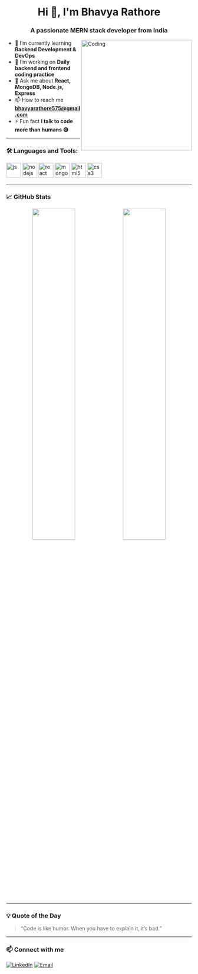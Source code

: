 <h1 align="center">Hi 👋, I'm Bhavya Rathore</h1>
<h3 align="center">A passionate MERN stack developer from India</h3>

<img align="right" alt="Coding" width="300" src="https://media.giphy.com/media/LMcB8XospGZO8UQq87/giphy.gif">

- 🌱 I’m currently learning **Backend Development & DevOps**
- 🔭 I’m working on **Daily backend and frontend coding practice**
- 💬 Ask me about **React, MongoDB, Node.js, Express**
- 📫 How to reach me **bhavyarathore575@gmail.com**
- ⚡ Fun fact **I talk to code more than humans 😅**

---

### 🛠️ Languages and Tools:

<p>
  <img src="https://cdn.jsdelivr.net/gh/devicons/devicon/icons/javascript/javascript-original.svg" alt="js" width="40" height="40"/>
  <img src="https://cdn.jsdelivr.net/gh/devicons/devicon/icons/nodejs/nodejs-original.svg" alt="nodejs" width="40" height="40"/>
  <img src="https://cdn.jsdelivr.net/gh/devicons/devicon/icons/react/react-original.svg" alt="react" width="40" height="40"/>
  <img src="https://cdn.jsdelivr.net/gh/devicons/devicon/icons/mongodb/mongodb-original.svg" alt="mongodb" width="40" height="40"/>
  <img src="https://cdn.jsdelivr.net/gh/devicons/devicon/icons/html5/html5-original.svg" alt="html5" width="40" height="40"/>
  <img src="https://cdn.jsdelivr.net/gh/devicons/devicon/icons/css3/css3-original.svg" alt="css3" width="40" height="40"/>
</p>

---

### 📈 GitHub Stats

<p align="center">
  <img width="48%" src="https://github-readme-stats.vercel.app/api?username=bhavyarathore&show_icons=true&theme=tokyonight" />
  <img width="48%" src="https://github-readme-streak-stats.herokuapp.com/?user=bhavyarathore&theme=tokyonight"/>
</p>

---

### 💡 Quote of the Day
> “Code is like humor. When you have to explain it, it’s bad.”

---

### 📫 Connect with me

<p>
  <a href="https://linkedin.com/in/bhavya-rathore" target="_blank"><img alt="LinkedIn" src="https://img.shields.io/badge/LinkedIn-blue?style=for-the-badge&logo=linkedin&logoColor=white"/></a>
  <a href="mailto:bhavyarathore575@gmail.com"><img alt="Email" src="https://img.shields.io/badge/Email-D14836?style=for-the-badge&logo=gmail&logoColor=white"/></a>
</p>
